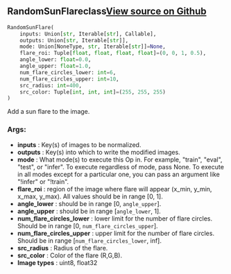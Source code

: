 ## RandomSunFlare<span class="tag">class</span><a class="sourcelink" href=https://github.com/fastestimator/fastestimator/blob/r1.0/fastestimator/op/numpyop/univariate/random_sun_flare.py/#L22-L67>View source on Github</a>
```python
RandomSunFlare(
	inputs: Union[str, Iterable[str], Callable],
	outputs: Union[str, Iterable[str]],
	mode: Union[NoneType, str, Iterable[str]]=None,
	flare_roi: Tuple[float, float, float, float]=(0, 0, 1, 0.5),
	angle_lower: float=0.0,
	angle_upper: float=1.0,
	num_flare_circles_lower: int=6,
	num_flare_circles_upper: int=10,
	src_radius: int=400,
	src_color: Tuple[int, int, int]=(255, 255, 255)
)
```
Add a sun flare to the image.


<h3>Args:</h3>

* **inputs** :  Key(s) of images to be normalized.
* **outputs** :  Key(s) into which to write the modified images.
* **mode** :  What mode(s) to execute this Op in. For example, "train", "eval", "test", or "infer". To execute        regardless of mode, pass None. To execute in all modes except for a particular one, you can pass an argument        like "!infer" or "!train".
* **flare_roi** :  region of the image where flare will appear (x_min, y_min, x_max, y_max). All values should be        in range [0, 1].
* **angle_lower** :  should be in range [0, `angle_upper`].
* **angle_upper** :  should be in range [`angle_lower`, 1].
* **num_flare_circles_lower** :  lower limit for the number of flare circles.        Should be in range [0, `num_flare_circles_upper`].
* **num_flare_circles_upper** :  upper limit for the number of flare circles.        Should be in range [`num_flare_circles_lower`, inf].
* **src_radius** :  Radius of the flare.
* **src_color** :  Color of the flare (R,G,B).
* **Image types** :     uint8, float32



